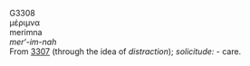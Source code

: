 <body>
  <p>G3308<br>  μέριμνα  <br> merimna  <br><i>mer‘-im-nah </i><br>From <a href="g3307.htm">3307</a> (through the idea of <i>distraction</i>); <i>solicitude:</i> - care.<br></p>
 </body>